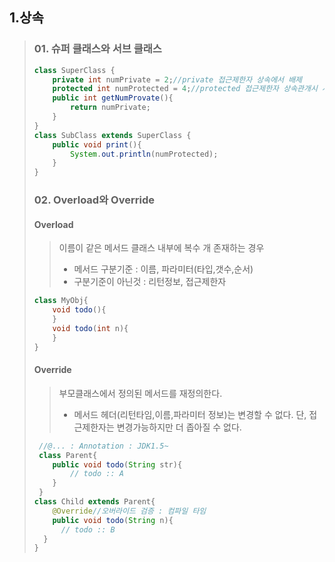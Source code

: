 
## 1.상속
> ### 01. 슈퍼 클래스와 서브 클래스
>```java
>class SuperClass {
>	  private int numPrivate = 2;//private 접근제한자 상속에서 배제
>	  protected int numProtected = 4;//protected 접근제한자 상속관개시 사용가능
>	  public int getNumProvate(){
>		  return numPrivate;
>	  }
>}
>class SubClass extends SuperClass {
>	  public void print(){
>		  System.out.println(numProtected);
>	  }
>}
>```
> ### 02. Overload와 Override
> #### Overload
> > 이름이 같은 메서드 클래스 내부에 복수 개 존재하는 경우
> > * 메서드 구분기준 : 이름, 파라미터(타입,갯수,순서)
> > * 구분기준이 아닌것 : 리턴정보, 접근제한자
> ```java
> class MyObj{
>	  void todo(){
>	  }
>	  void todo(int n){
>	  }
> }
>```
> #### Override
> > 부모클래스에서 정의된 메서드를 재정의한다.
> > * 메서드 헤더(리턴타임,이름,파라미터 정보)는 변경할 수 없다. 단, 접근제한자는 변경가능하지만 더 좁아질 수 없다.
> ```java
>  //@... : Annotation : JDK1.5~
>  class Parent{
>	  public void todo(String str){
>		  // todo :: A
>	  }
>  }
> class Child extends Parent{
>	  @Override//오버라이드 검증 : 컴파일 타임
>	  public void todo(String n){
>	  	// todo :: B
> 	}
>}
>```
